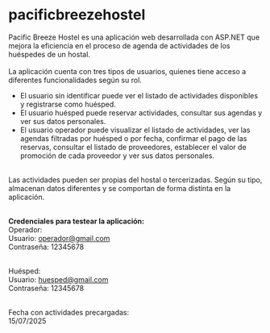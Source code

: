 # pacificbreezehostel

Pacific Breeze Hostel es una aplicación web desarrollada con ASP.NET que mejora la eficiencia en el proceso de agenda de actividades de los huéspedes de un hostal. <br/> <br/>
La aplicación cuenta con tres tipos de usuarios, quienes tiene acceso a diferentes funcionalidades según su rol.
- El usuario sin identificar puede ver el listado de actividades disponibles y registrarse como huésped.
- El usuario huésped puede reservar actividades, consultar sus agendas y ver sus datos personales.
- El usuario operador puede visualizar el listado de actividades, ver las agendas filtradas por huésped o por fecha, confirmar el pago de las reservas, consultar el listado de proveedores, establecer el valor de promoción de cada proveedor y ver sus datos personales. <br/> <br/>

Las actividades pueden ser propias del hostal o tercerizadas. Según su tipo, almacenan datos diferentes y se comportan de forma distinta en la aplicación. <br/> <br/>

<strong>Credenciales para testear la aplicación:</strong><br/>
Operador:<br/>
Usuario: operador@gmail.com<br/>
Contraseña: 12345678<br/><br/>

Huésped:<br/>
Usuario: huesped@gmail.com<br/>
Contraseña: 12345678<br/><br/>

Fecha con actividades precargadas:<br/>
15/07/2025<br/>
